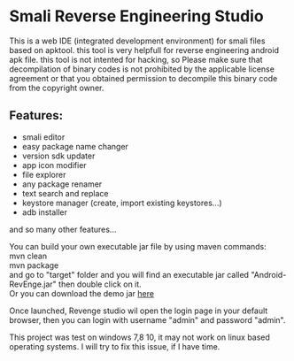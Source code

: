 # Smali Reverse Engineering Studio
This is a web IDE (integrated development environment) for smali files based on apktool.
this tool is very helpfull for reverse engineering android apk file.
this tool is not intented for hacking, so Please make sure that decompilation of binary codes
 is not prohibited by the applicable license agreement or that you obtained permission to 
decompile this binary code from the copyright owner.


Features:
---------

- smali editor
- easy package name changer
- version sdk updater
- app icon modifier
- file explorer
- any package renamer
- text search and replace
- keystore manager (create, import existing keystores...)
- adb installer

and so many other features...

You can build your own executable jar file by using maven commands:<br/>
mvn clean<br/>
mvn package <br/>
and go to "target" folder and you will find an executable jar called "Android-RevEnge.jar" then double click on it.<br/>
Or you can download the demo jar [here](http://www.mediafire.com/file/3i804dgusa5hph4/Android-RevEnge.jar/file)<br/>

Once launched, Revenge studio wil open the login page in your default browser, then you can login with username "admin" and password "admin".<br/>

This project was test on windows 7,8 10, it may not work on linux based operating systems. I will try to fix this issue, if I have time.
